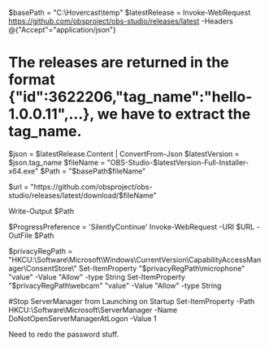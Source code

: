 $basePath = "C:\Hovercast\temp\"
$latestRelease = Invoke-WebRequest https://github.com/obsproject/obs-studio/releases/latest -Headers @{"Accept"="application/json"}
# The releases are returned in the format {"id":3622206,"tag_name":"hello-1.0.0.11",...}, we have to extract the tag_name.
$json = $latestRelease.Content | ConvertFrom-Json
$latestVersion = $json.tag_name
$fileName = "OBS-Studio-$latestVersion-Full-Installer-x64.exe"
$Path = "$basePath$fileName"

$url = "https://github.com/obsproject/obs-studio/releases/latest/download/$fileName"

Write-Output $Path

$ProgressPreference = 'SilentlyContinue'
Invoke-WebRequest -URI $URL -OutFile $Path





$privacyRegPath = "HKCU:\Software\Microsoft\Windows\CurrentVersion\CapabilityAccessManager\ConsentStore\"
Set-ItemProperty "$privacyRegPath\microphone" "value" -Value "Allow" -type String
Set-ItemProperty "$privacyRegPath\webcam" "value" -Value "Allow" -type String




#Stop ServerManager from Launching on Startup 
Set-ItemProperty -Path HKCU:\Software\Microsoft\ServerManager -Name DoNotOpenServerManagerAtLogon -Value 1


Need to redo the password stuff. 